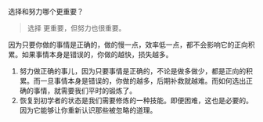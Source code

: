选择和努力哪个更重要？
> 选择 更重要，但努力也很重要。

因为只要你做的事情是正确的，做的慢一点，效率低一点，都不会影响它的正向积累。如果事情本身是错误的，你做的越快，损失越多。

1. 努力做正确的事儿，因为只要事情是正确的，不论是做多做少，都是正向的积累。而一旦事情本身是错误的，你做的越多，后期补救就越难。而如何选出正确的事情，就需要我们平时的锻炼了。
2. 恢复到初学者的状态是我们需要修炼的一种技能。即便困难，这也是必要的。因为它能够让你重新认识那些被忽略的道理。

